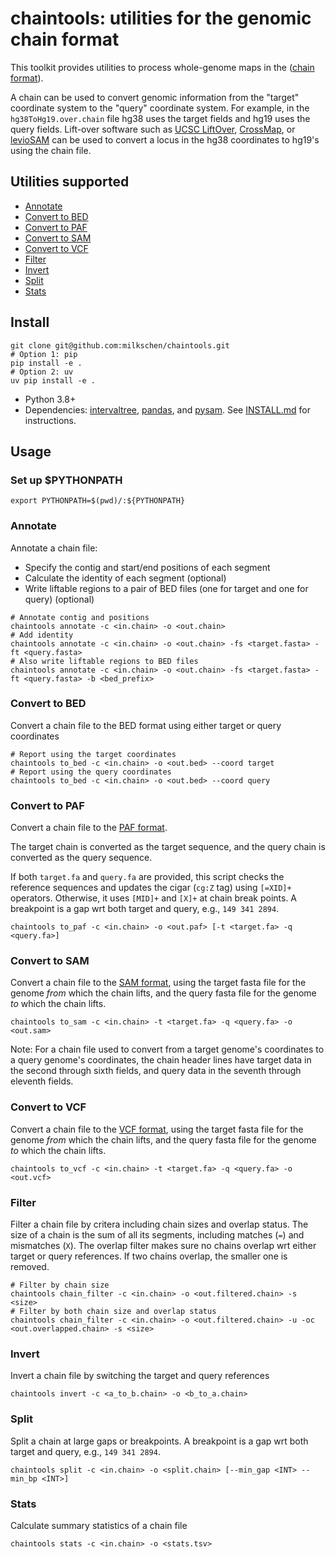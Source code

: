 # chaintools: utilities for the genomic chain format

This toolkit provides utilities to process whole-genome maps in the ([chain format](https://genome.ucsc.edu/goldenPath/help/chain.html)).

A chain can be used to convert genomic information from the "target" coordinate system to the "query" coordinate system.
For example, in the `hg38ToHg19.over.chain` file hg38 uses the target fields and hg19 uses the query fields.
Lift-over software such as [UCSC LiftOver](https://genome.ucsc.edu/cgi-bin/hgLiftOver), [CrossMap](https://github.com/liguowang/CrossMap), or [levioSAM](https://github.com/alshai/levioSAM) can be used to convert a locus in the hg38 coordinates to hg19's using the chain file.

## Utilities supported

- [Annotate](#annotate)
- [Convert to BED](#convert-to-bed)
- [Convert to PAF](#convert-to-paf)
- [Convert to SAM](#convert-to-sam)
- [Convert to VCF](#convert-to-vcf)
- [Filter](#filter)
- [Invert](#invert)
- [Split](#split)
- [Stats](#stats)

## Install

```shell
git clone git@github.com:milkschen/chaintools.git
# Option 1: pip
pip install -e .
# Option 2: uv
uv pip install -e .
```

- Python 3.8+
- Dependencies: [intervaltree](https://github.com/chaimleib/intervaltree), [pandas](https://pandas.pydata.org), and [pysam](https://pysam.readthedocs.io/en/latest/). See [INSTALL.md](INSTALL.md) for instructions.

## Usage

### Set up $PYTHONPATH

```shell
export PYTHONPATH=$(pwd)/:${PYTHONPATH}
```

### Annotate

Annotate a chain file:

- Specify the contig and start/end positions of each segment
- Calculate the identity of each segment (optional)
- Write liftable regions to a pair of BED files (one for target and one for query) (optional)

```shell
# Annotate contig and positions
chaintools annotate -c <in.chain> -o <out.chain>
# Add identity
chaintools annotate -c <in.chain> -o <out.chain> -fs <target.fasta> -ft <query.fasta>
# Also write liftable regions to BED files
chaintools annotate -c <in.chain> -o <out.chain> -fs <target.fasta> -ft <query.fasta> -b <bed_prefix>
```

### Convert to BED

Convert a chain file to the BED format using either target or query coordinates

```shell
# Report using the target coordinates
chaintools to_bed -c <in.chain> -o <out.bed> --coord target
# Report using the query coordinates
chaintools to_bed -c <in.chain> -o <out.bed> --coord query
```

### Convert to PAF

Convert a chain file to the [PAF format](https://github.com/lh3/miniasm/blob/master/PAF.md).

The target chain is converted as the target sequence, and the query chain is converted as the query sequence.

If both `target.fa` and `query.fa` are provided, this script checks the reference sequences and updates the cigar (`cg:Z` tag) using `[=XID]+` operators.
Otherwise, it uses `[MID]+` and `[X]+` at chain break points. A breakpoint is a gap wrt both target and query, e.g., `149 341 2894`.

```shell
chaintools to_paf -c <in.chain> -o <out.paf> [-t <target.fa> -q <query.fa>]
```

### Convert to SAM

Convert a chain file to the [SAM format](https://samtools.github.io/hts-specs/SAMv1.pdf),
using the target fasta file for the genome _from_ which
the chain lifts, and the query fasta file for the genome _to_ which the chain lifts.

```shell
chaintools to_sam -c <in.chain> -t <target.fa> -q <query.fa> -o <out.sam>
```

Note: For a chain file used to convert from a target genome's coordinates to a query
genome's coordinates, the chain header lines have target data in the second through
sixth fields, and query data in the seventh through eleventh fields.

### Convert to VCF

Convert a chain file to the [VCF format](https://samtools.github.io/hts-specs/VCFv4.2.pdf),
using the target fasta file for the genome _from_ which
the chain lifts, and the query fasta file for the genome _to_ which the chain lifts.

```shell
chaintools to_vcf -c <in.chain> -t <target.fa> -q <query.fa> -o <out.vcf>
```

### Filter

Filter a chain file by critera including chain sizes and overlap status.
The size of a chain is the sum of all its segments, including matches (`=`) and mismatches (`X`).
The overlap filter makes sure no chains overlap wrt either target or query references. If two chains overlap, the smaller one is removed.

```shell
# Filter by chain size
chaintools chain_filter -c <in.chain> -o <out.filtered.chain> -s <size>
# Filter by both chain size and overlap status
chaintools chain_filter -c <in.chain> -o <out.filtered.chain> -u -oc <out.overlapped.chain> -s <size>
```

### Invert

Invert a chain file by switching the target and query references

```shell
chaintools invert -c <a_to_b.chain> -o <b_to_a.chain>
```

### Split

Split a chain at large gaps or breakpoints. A breakpoint is a gap wrt both target and query, e.g., `149 341 2894`.

```shell
chaintools split -c <in.chain> -o <split.chain> [--min_gap <INT> --min_bp <INT>]
```

### Stats

Calculate summary statistics of a chain file

```shell
chaintools stats -c <in.chain> -o <stats.tsv>
```
